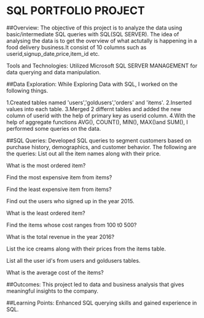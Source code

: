 
# SQL PORTFOLIO PROJECT

##Overview:
The objective of this project is to analyze the data using basic/intermediate SQL queries with SQL(SQL SERVER). The idea of analysing the data is to get the overview of what actutally is happening in a food delivery business.It consist of 10 columns such as userid,signup_date,price,item_id etc.

Tools and Technologies: Utilized Microsoft SQL SERVER MANAGEMENT for data querying and data manipulation.

##Data Exploration:
While Exploring Data with SQL, I worked on the following things.

1.Created tables named 'users','goldusers','orders' and 'items'.
2.Inserted values into each table.
3.Merged 2 differnt tables and added the new column of userid with the help of primary key as userid column.
4.With the help of aggregate functions AVG(), COUNT(), MIN(), MAX()and SUM(), I performed some queries on the data.

##SQL Queries: Developed SQL queries to segment customers based on purchase history, demographics, and customer behavior.
The following are the queries:
List out all the item names along with their price.

What is the most ordered item?

Find the most expensive item from items?

Find the least expensive item from items?

Find out the users who signed up in the year 2015.

What is the least ordered item?

Find the items whose cost ranges from 100 t0 500?

What is the total revenue in the year 2016?

List the ice creams along with their prices from the items table.

List all the user id's from users and goldusers tables.

What is the average cost of the items?

##Outcomes: This project led to data and business analysis that gives meaningful insights to the company.

##Learning Points: Enhanced SQL querying skills and gained experience in SQL.

